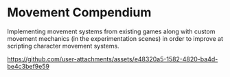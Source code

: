 # Movement Compendium

Implementing movement systems from existing games along with custom movement mechanics (in the experimentation scenes) in order to improve at scripting character movement systems.

https://github.com/user-attachments/assets/e48320a5-1582-4820-ba4d-be4c3bef9e59

